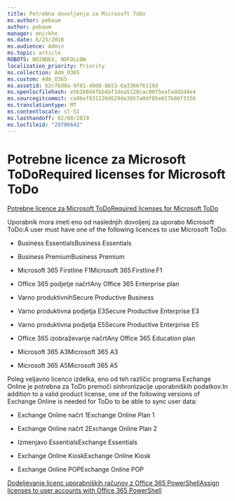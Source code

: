 ```yaml
---
title: Potrebna dovoljenja za Microsoft ToDo
ms.author: pebaum
author: pebaum
manager: mnirkhe
ms.date: 6/25/2018
ms.audience: Admin
ms.topic: article
ROBOTS: NOINDEX, NOFOLLOW
localization_priority: Priority
ms.collection: Adm_O365
ms.custom: Adm_O365
ms.assetid: b2cf6d0a-9f01-49d8-8653-6a3366f6119d
ms.openlocfilehash: e5b168d4fbbdaf1dea5128cac00f5eafadd2d4e4
ms.sourcegitcommit: ca06ef831226d629de3057a0df85e017b80f3356
ms.translationtype: MT
ms.contentlocale: sl-SI
ms.lasthandoff: 02/08/2019
ms.locfileid: "29786642"
---
```

# <a name="required-licenses-for-microsoft-todo"></a><span data-ttu-id="677a6-102">Potrebne licence za Microsoft ToDo</span><span class="sxs-lookup"><span data-stu-id="677a6-102">Required licenses for Microsoft ToDo</span></span>

[<span data-ttu-id="677a6-103">Potrebne licence za Microsoft ToDo</span><span class="sxs-lookup"><span data-stu-id="677a6-103">Required licenses for Microsoft ToDo</span></span>](https://support.office.com/article/381e9d1b-c500-49b5-973e-890fd86528d7.aspx)
  
<span data-ttu-id="677a6-104">Uporabnik mora imeti eno od naslednjih dovoljenj za uporabo Microsoft ToDo:</span><span class="sxs-lookup"><span data-stu-id="677a6-104">A user must have one of the following licences to use Microsoft ToDo:</span></span>
  
- <span data-ttu-id="677a6-105">Business Essentials</span><span class="sxs-lookup"><span data-stu-id="677a6-105">Business Essentials</span></span>
    
- <span data-ttu-id="677a6-106">Business Premium</span><span class="sxs-lookup"><span data-stu-id="677a6-106">Business Premium</span></span>
    
- <span data-ttu-id="677a6-107">Microsoft 365 Firstline F1</span><span class="sxs-lookup"><span data-stu-id="677a6-107">Microsoft 365 Firstline F1</span></span>
    
- <span data-ttu-id="677a6-108">Office 365 podjetje načrt</span><span class="sxs-lookup"><span data-stu-id="677a6-108">Any Office 365 Enterprise plan</span></span>
    
- <span data-ttu-id="677a6-109">Varno produktivnih</span><span class="sxs-lookup"><span data-stu-id="677a6-109">Secure Productive Business</span></span>
    
- <span data-ttu-id="677a6-110">Varno produktivna podjetja E3</span><span class="sxs-lookup"><span data-stu-id="677a6-110">Secure Productive Enterprise E3</span></span>
    
- <span data-ttu-id="677a6-111">Varno produktivna podjetja E5</span><span class="sxs-lookup"><span data-stu-id="677a6-111">Secure Productive Enterprise E5</span></span>
    
- <span data-ttu-id="677a6-112">Office 365 izobraževanje načrt</span><span class="sxs-lookup"><span data-stu-id="677a6-112">Any Office 365 Education plan</span></span>
    
- <span data-ttu-id="677a6-113">Microsoft 365 A3</span><span class="sxs-lookup"><span data-stu-id="677a6-113">Microsoft 365 A3</span></span>
    
- <span data-ttu-id="677a6-114">Microsoft 365 A5</span><span class="sxs-lookup"><span data-stu-id="677a6-114">Microsoft 365 A5</span></span>
    
<span data-ttu-id="677a6-115">Poleg veljavno licenco izdelka, eno od teh različic programa Exchange Online je potrebna za ToDo premoči sinhronizacije uporabniških podatkov:</span><span class="sxs-lookup"><span data-stu-id="677a6-115">In addition to a valid product license, one of the following versions of Exchange Online is needed for ToDo to be able to sync user data:</span></span> 
  
- <span data-ttu-id="677a6-116">Exchange Online načrt 1</span><span class="sxs-lookup"><span data-stu-id="677a6-116">Exchange Online Plan 1</span></span>
    
- <span data-ttu-id="677a6-117">Exchange Online načrt 2</span><span class="sxs-lookup"><span data-stu-id="677a6-117">Exchange Online Plan 2</span></span>
    
- <span data-ttu-id="677a6-118">Izmenjavo Essentials</span><span class="sxs-lookup"><span data-stu-id="677a6-118">Exchange Essentials</span></span>
    
- <span data-ttu-id="677a6-119">Exchange Online Kiosk</span><span class="sxs-lookup"><span data-stu-id="677a6-119">Exchange Online Kiosk</span></span>
    
- <span data-ttu-id="677a6-120">Exchange Online POP</span><span class="sxs-lookup"><span data-stu-id="677a6-120">Exchange Online POP</span></span>
    
[<span data-ttu-id="677a6-121">Dodeljevanje licenc uporabniških računov z Office 365 PowerShell</span><span class="sxs-lookup"><span data-stu-id="677a6-121">Assign licenses to user accounts with Office 365 PowerShell</span></span>](https://docs.microsoft.com/office365/enterprise/powershell/assign-licenses-to-user-accounts-with-office-365-powershell )
  

